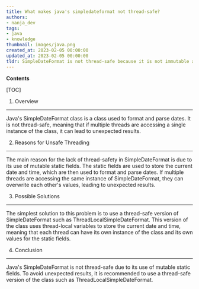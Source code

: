 ```yaml
---
title: What makes java's simpledateformat not thread-safe?
authors:
- nanja_dev
tags:
- java
- knowledge
thumbnail: images/java.png
created_at: 2023-02-05 00:00:00
updated_at: 2023-02-05 00:00:00
tldr: SimpleDateFormat is not thread-safe because it is not immutable and multiple threads can access and modify the same instance of SimpleDateFormat.
---
```


**Contents**

[TOC]

1. Overview
---------------------
Java's SimpleDateFormat class is a class used to format and parse dates. It is not thread-safe, meaning that if multiple threads are accessing a single instance of the class, it can lead to unexpected results.

2. Reasons for Unsafe Threading
---------------------
The main reason for the lack of thread-safety in SimpleDateFormat is due to its use of mutable static fields. The static fields are used to store the current date and time, which are then used to format and parse dates. If multiple threads are accessing the same instance of SimpleDateFormat, they can overwrite each other's values, leading to unexpected results.

3. Possible Solutions
---------------------
The simplest solution to this problem is to use a thread-safe version of SimpleDateFormat such as ThreadLocalSimpleDateFormat. This version of the class uses thread-local variables to store the current date and time, meaning that each thread can have its own instance of the class and its own values for the static fields.

4. Conclusion
---------------------
Java's SimpleDateFormat is not thread-safe due to its use of mutable static fields. To avoid unexpected results, it is recommended to use a thread-safe version of the class such as ThreadLocalSimpleDateFormat.
